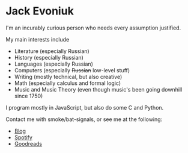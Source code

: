 # Jack Evoniuk

I'm an incurably curious person who needs every assumption justified. 

My main interests include

- Literature (especially Russian)
- History (especially Russian)
- Languages (especially Russian)
- Computers (especially ~~Russian~~ low-level stuff)
- Writing (mostly technical, but also creative)
- Math (especially calculus and formal logic)
- Music and Music Theory (even though music's been going downhill since 1750)

I program mostly in JavaScript, but also do some C and Python.

Contact me with smoke/bat-signals, or see me at the following:

- [Blog](https://evoniuk.github.io)
- [Spotify](https://open.spotify.com/user/evoniuk)
- [Goodreads](https://www.goodreads.com/user/show/85149988-jack)
